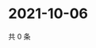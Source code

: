# 2021-10-06

共 0 条

<!-- BEGIN WEIBO -->
<!-- 最后更新时间 Wed Oct 06 2021 13:13:03 GMT+0800 (China Standard Time) -->

<!-- END WEIBO -->
